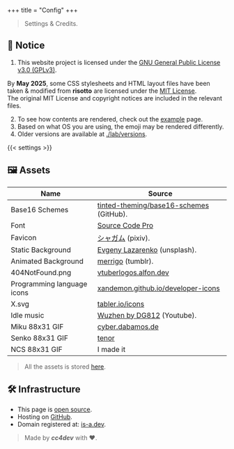 +++
title = "Config"
+++

> Settings & Credits.

## 🔔 Notice
1. This website project is licensed under the [GNU General Public License v3.0 (GPLv3)](https://github.com/cc4dev/cc4dev.github.io/blob/main/LICENSE).

By **May 2025**, some CSS stylesheets and HTML layout files have been taken & modified from **risotto** are licensed under the [MIT License](https://github.com/joeroe/risotto/blob/main/LICENSE). <br/>
The original MIT License and copyright notices are included in the relevant files.

2. To see how contents are rendered, check out the [example](/example) page.
3. Based on what OS you are using, the emoji may be rendered differently.
4. Older versions are available at [./lab/versions](/lab/versions).

{{< settings >}}

## 🖼️ Assets
| Name | Source |
|----------------------------|--------|
| Base16 Schemes             | [tinted-theming/base16-schemes](https://github.com/tinted-theming/base16-schemes) (GitHub). |
| Font                       | [Source Code Pro](https://fonts.google.com/specimen/Source+Code+Pro) |
| Favicon                    | [シャガム](https://www.pixiv.net/en/artworks/112791363) (pixiv). |
| Static Background          | [Evgeny Lazarenko](https://unsplash.com/@evgenylazarenko) (unsplash). |
| Animated Background        | [merrigo](https://merrigo.tumblr.com) (tumblr). |
| 404NotFound.png            | [vtuberlogos.alfon.dev](https://vtuberlogos.alfon.dev) |
| Programming language icons | [xandemon.github.io/developer-icons](https://xandemon.github.io/developer-icons) |
| X.svg                      | [tabler.io/icons](https://tabler.io/icons/) |
| Idle music                 | [Wuzhen by DG812](https://www.youtube.com/watch?v=3pbFmR-zKYg) (Youtube). |
| Miku 88x31 GIF             | [cyber.dabamos.de](https://cyber.dabamos.de/88x31/) |
| Senko 88x31 GIF            | [tenor](https://tenor.com/view/senkosan-fox-anime-tea-cute-gif-16355329) | 
| NCS 88x31 GIF              | I made it |
> All the assets is stored [here](https://github.com/cc4dev/cc4dev.github.io/tree/main/public/assets).

## 🛠️ Infrastructure
+ This page is [open source](https://github.com/cc4dev/cc4dev.github.io).
+ Hosting on [GitHub](https://pages.github.com).
+ Domain registered at: [is-a.dev](https://is-a.dev).

> Made by ***cc4dev*** with ❤️.